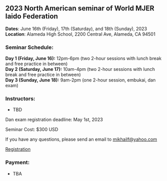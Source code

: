 ## 2023 North American seminar of World MJER Iaido Federation

**Dates**: June 16th (Friday), 17th (Saturday), and 18th (Sunday), 2023    
**Location**: Alameda High School, 2200 Central Ave, Alameda, CA 94501    

### Seminar Schedule:
**Day 1 (Friday, June 16):** 12pm-6pm (two 2-hour sessions with lunch break and free practice in between)    
**Day 2 (Saturday, June 17):** 10am-4pm (two 2-hour sessions with lunch break and free practice in between)    
**Day 3 (Sunday, June 18):** 9am-2pm (one 2-hour session, embukai, dan exam)    

### Instructors:    
- TBD    

Dan exam registration deadline: May 1st, 2023    

Seminar Cost: $300 USD    

If you have any questions, please send an email to mikhailf@yahoo.com

[Registration](https://forms.gle/aQEL4MHb9jvr4BUP7)

### Payment:
- TBA
